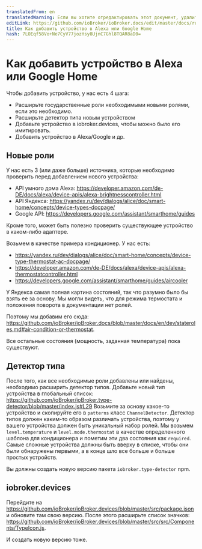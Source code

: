 ```yaml
---
translatedFrom: en
translatedWarning: Если вы хотите отредактировать этот документ, удалите поле «translatedFrom», в противном случае этот документ будет снова автоматически переведен
editLink: https://github.com/ioBroker/ioBroker.docs/edit/master/docs/ru/dev/adddevice.md
title: Как добавить устройство в Alexa или Google Home
hash: 7LOEqf58Vo+Ne7CyV77jozHsy8UjnC7Ghl8TQAR8aD0=
---
```

# Как добавить устройство в Alexa или Google Home
Чтобы добавить устройство, у нас есть 4 шага:

- Расширьте государственные роли необходимыми новыми ролями, если это необходимо.
- Расширьте детектор типа новым устройством
- Добавьте устройство в iobroker.devices, чтобы можно было его имитировать.
- Добавить устройство в Alexa/Google и др.

## Новые роли
У нас есть 3 (или даже больше) источника, которые необходимо проверить перед добавлением нового устройства:

- API умного дома Alexa: https://developer.amazon.com/de-DE/docs/alexa/device-apis/alexa-brightnesscontroller.html
- API Яндекса: https://yandex.ru/dev/dialogs/alice/doc/smart-home/concepts/device-types-docpage/
- Google API: https://developers.google.com/assistant/smarthome/guides

Кроме того, может быть полезно проверить существующее устройство в каком-либо адаптере.

Возьмем в качестве примера кондиционер. У нас есть:

- https://yandex.ru/dev/dialogs/alice/doc/smart-home/concepts/device-type-thermostat-ac-docpage/
- https://developer.amazon.com/de-DE/docs/alexa/device-apis/alexa-thermostatcontroller.html
- https://developers.google.com/assistant/smarthome/guides/aircooler

У Яндекса самая полная картина состояний, так что разумно было бы взять ее за основу.
Мы могли видеть, что для режима термостата и положения поворота в документации нет ролей.

Поэтому мы добавим его сюда: https://github.com/ioBroker/ioBroker.docs/blob/master/docs/en/dev/stateroles.md#air-condition-or-thermostat.

Все остальные состояния (мощность, заданная температура) пока существуют.

## Детектор типа
После того, как все необходимые роли добавлены или найдены, необходимо расширить детектор типов.
Добавьте новый тип устройства в глобальный список: https://github.com/ioBroker/ioBroker.type-detector/blob/master/index.js#L29 Возьмите за основу какое-то устройство и скопируйте его в `patterns` класс `ChannelDetector`.
Детектор типов должен каким-то образом различать устройства, поэтому у вашего устройства должен быть уникальный набор ролей.
Мы возьмем `level.temperature` и `level.mode.thermostat` в качестве определенного шаблона для кондиционера и пометим эти два состояния как `required`.
Самые сложные устройства должны быть вверху в списке, чтобы они были обнаружены первыми, а в конце шло все больше и больше простых устройств.

Вы должны создать новую версию пакета `iobroker.type-detector` npm.

 ## iobroker.devices
Перейдите на https://github.com/ioBroker/ioBroker.devices/blob/master/src/package.json и обновите там свою версию.
После этого расширьте список значков: https://github.com/ioBroker/ioBroker.devices/blob/master/src/src/Components/TypeIcon.js.

 И создать новую версию тоже.
